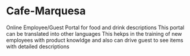 # Cafe-Marquesa
Online Employee/Guest Portal for food and drink descriptions
This portal can be translated into other languages
This hekps in the training of new employees with product knowldge and also
can drive guest to see items with detailed descriptions
